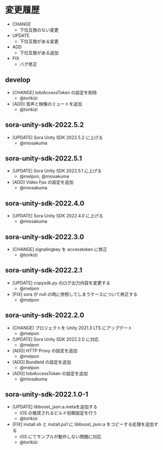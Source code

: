 # 変更履歴

- CHANGE
    - 下位互換のない変更
- UPDATE
    - 下位互換がある変更
- ADD
    - 下位互換がある追加
- FIX
    - バグ修正

## develop

- [CHANGE] tobiAccessToken の設定を削除
    - @torikizi
- [ADD] 音声と映像のミュートを追加
    - @torikizi

## sora-unity-sdk-2022.5.2

- [UPDATE] Sora Unity SDK 2022.5.2 に上げる
    - @miosakuma

## sora-unity-sdk-2022.5.1

- [UPDATE] Sora Unity SDK 2022.5.1 に上げる
    - @melpon, @miosakuma
- [ADD] Video Fps の設定を追加
    - @miosakuma

## sora-unity-sdk-2022.4.0

- [UPDATE] Sora Unity SDK 2022.4.0 に上げる
    - @miosakuma

## sora-unity-sdk-2022.3.0

- [CHANGE] signalingkey を accesstoken に修正
    - @torikizi

## sora-unity-sdk-2022.2.1

- [UPDATE] copysdk.py のログ出力内容を変更する
    - @melpon
- [FIX] sora が null の時に参照してしまうケースについて修正する
    - @melpon

## sora-unity-sdk-2022.2.0

- [CHANGE] プロジェクトを Unity 2021.3 LTS にアップデート
    - @melpon
- [UPDATE] Sora Unity SDK 2022.2.0 に対応
    - @melpon
- [ADD] HTTP Proxy の設定を追加
    - @melpon
- [ADD] BundleId の設定を追加
    - @melpon
- [ADD] tobiAccessToken の設定を追加
    - @miosakuma

## sora-unity-sdk-2022.1.0-1

- [UPDATE] libboost_json.a.metaを追加する
    - iOS の推奨されるビルド初期設定を行う
    - @torikizi
- [FIX] install.sh と install.ps1 に libboost_json.a をコピーする処理を追加する
    - iOS にてサンプルが動作しない問題に対応
    - @torikizi
